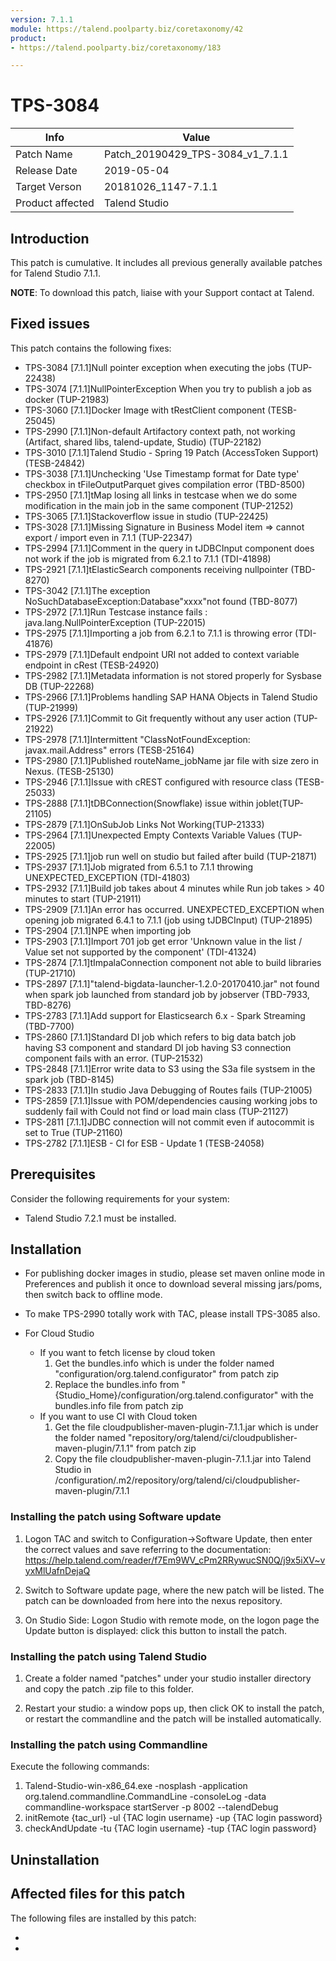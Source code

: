 ```yaml
---
version: 7.1.1
module: https://talend.poolparty.biz/coretaxonomy/42
product:
- https://talend.poolparty.biz/coretaxonomy/183

---
```


# TPS-3084 <!-- mandatory -->

| Info             | Value |
| ---------------- | ---------------- |
| Patch Name       | Patch_20190429_TPS-3084_v1_7.1.1 |
| Release Date     | 2019-05-04 |
| Target Verson    | 20181026_1147-7.1.1 |
| Product affected | Talend Studio |

## Introduction <!-- mandatory -->

This patch is cumulative. It includes all previous generally available patches for Talend Studio 7.1.1.

**NOTE**: To download this patch, liaise with your Support contact at Talend.

## Fixed issues <!-- mandatory -->

This patch contains the following fixes:

- TPS-3084 [7.1.1]Null pointer exception when executing the jobs (TUP-22438)
- TPS-3074 [7.1.1]NullPointerException When you try to publish a job as docker (TUP-21983)
- TPS-3060 [7.1.1]Docker Image with tRestClient component (TESB-25045)
- TPS-2990 [7.1.1]Non-default Artifactory context path, not working (Artifact, shared libs, talend-update, Studio) (TUP-22182)
- TPS-3010 [7.1.1]Talend Studio - Spring 19 Patch (AccessToken Support) (TESB-24842)
- TPS-3038 [7.1.1]Unchecking 'Use Timestamp format for Date type' checkbox in tFileOutputParquet gives compilation error (TBD-8500)
- TPS-2950 [7.1.1]tMap losing all links in testcase when we do some modification in the main job in the same component (TUP-21252)
- TPS-3065 [7.1.1]Stackoverflow issue in studio (TUP-22425)
- TPS-3028 [7.1.1]Missing Signature in Business Model item => cannot export / import even in 7.1.1 (TUP-22347)
- TPS-2994 [7.1.1]Comment in the query in tJDBCInput component does not work if the job is migrated from 6.2.1 to 7.1.1 (TDI-41898)
- TPS-2921 [7.1.1]tElasticSearch components receiving nullpointer (TBD-8270)
- TPS-3042 [7.1.1]The exception NoSuchDatabaseException:Database"xxxx"not found (TBD-8077)
- TPS-2972 [7.1.1]Run Testcase instance fails : java.lang.NullPointerException (TUP-22015)
- TPS-2975 [7.1.1]Importing a job from 6.2.1 to 7.1.1 is throwing error (TDI-41876)
- TPS-2979 [7.1.1]Default endpoint URI not added to context variable endpoint in cRest (TESB-24920)
- TPS-2982 [7.1.1]Metadata information is not stored properly for Sysbase DB (TUP-22268)
- TPS-2966 [7.1.1]Problems handling SAP HANA Objects in Talend Studio (TUP-21999)
- TPS-2926 [7.1.1]Commit to Git frequently without any user action (TUP-21922)
- TPS-2978 [7.1.1]Intermittent "ClassNotFoundException: javax.mail.Address" errors (TESB-25164)
- TPS-2980 [7.1.1]Published routeName_jobName jar file with size zero in Nexus. (TESB-25130)
- TPS-2946 [7.1.1]Issue with cREST configured with resource class (TESB-25033)
- TPS-2888 [7.1.1]tDBConnection(Snowflake) issue within joblet(TUP-21105)
- TPS-2879 [7.1.1]OnSubJob Links Not Working(TUP-21333)
- TPS-2964 [7.1.1]Unexpected Empty Contexts Variable Values (TUP-22005)
- TPS-2925 [7.1.1]job run well on studio but failed after build (TUP-21871)
- TPS-2937 [7.1.1]Job migrated from 6.5.1 to 7.1.1 throwing UNEXPECTED_EXCEPTION (TDI-41803)
- TPS-2932 [7.1.1]Build job takes about 4 minutes while Run job takes > 40 minutes to start (TUP-21911)
- TPS-2909 [7.1.1]An error has occurred. UNEXPECTED_EXCEPTION when opening job migrated 6.4.1 to 7.1.1 (job using tJDBCInput) (TUP-21895)
- TPS-2904 [7.1.1]NPE when importing job
- TPS-2903 [7.1.1]Import 701 job get error 'Unknown value in the list / Value set not supported by the component' (TDI-41324)
- TPS-2874 [7.1.1]tImpalaConnection component not able to build libraries (TUP-21710)
- TPS-2897 [7.1.1]"talend-bigdata-launcher-1.2.0-20170410.jar" not found when spark job launched from standard job by jobserver (TBD-7933, TBD-8276)
- TPS-2783 [7.1.1]Add support for Elasticsearch 6.x - Spark Streaming (TBD-7700)
- TPS-2860 [7.1.1]Standard DI job which refers to big data batch job having S3 component and standard DI job having S3 connection component fails with an error. (TUP-21532)
- TPS-2848 [7.1.1]Error write data to S3 using the S3a file systsem in the spark job (TBD-8145)
- TPS-2833 [7.1.1]In studio Java Debugging of Routes fails (TUP-21005)
- TPS-2859 [7.1.1]Issue with POM/dependencies causing working jobs to suddenly fail with Could not find or load main class (TUP-21127)
- TPS-2811 [7.1.1]JDBC connection will not commit even if autocommit is set to True (TUP-21160)
- TPS-2782 [7.1.1]ESB - CI for ESB - Update 1 (TESB-24058)


## Prerequisites <!-- mandatory -->

Consider the following requirements for your system:

- Talend Studio 7.2.1 must be installed.

## Installation <!-- mandatory -->

- For publishing docker images in studio, please set maven online mode in Preferences and publish it once to download several missing jars/poms, then switch back to offline mode.

- To make TPS-2990 totally work with TAC, please install TPS-3085 also.

- For Cloud Studio
  - If you want to fetch license by cloud token 
    1) Get the bundles.info which is under the folder named "configuration/org.talend.configurator" from patch zip
    2) Replace the bundles.info from "{Studio_Home}/configuration/org.talend.configurator" with the bundles.info file from patch zip
  - If you want to use CI with Cloud token
    1) Get the file cloudpublisher-maven-plugin-7.1.1.jar which is under the folder named "repository/org/talend/ci/cloudpublisher-maven-plugin/7.1.1" from patch zip
    2) Copy the file cloudpublisher-maven-plugin-7.1.1.jar into Talend Studio in /configuration/.m2/repository/org/talend/ci/cloudpublisher-maven-plugin/7.1.1

<!--
- Detailed installation steps for the customer.
- If any files need to be backed up before installation, it should be mentioned in this section.
- Two scenarios need to be considered for the installation:
 1. The customer has not yet installed any patch before => provide instructions for this
 2. The customer had installed one previous cumulative patch => provide instructions for this
-->
### Installing the patch using Software update <!-- if applicable -->

1) Logon TAC and switch to Configuration->Software Update, then enter the correct values and save referring to the documentation: https://help.talend.com/reader/f7Em9WV_cPm2RRywucSN0Q/j9x5iXV~vyxMlUafnDejaQ

2) Switch to Software update page, where the new patch will be listed. The patch can be downloaded from here into the nexus repository.

3) On Studio Side: Logon Studio with remote mode, on the logon page the Update button is displayed: click this button to install the patch.

### Installing the patch using Talend Studio <!-- if applicable -->

1) Create a folder named "patches" under your studio installer directory and copy the patch .zip file to this folder.

2) Restart your studio: a window pops up, then click OK to install the patch, or restart the commandline and the patch will be installed automatically.

### Installing the patch using Commandline <!-- if applicable -->

Execute the following commands:

1. Talend-Studio-win-x86_64.exe -nosplash -application org.talend.commandline.CommandLine -consoleLog -data commandline-workspace startServer -p 8002 --talendDebug
2. initRemote {tac_url} -ul {TAC login username} -up {TAC login password}
3. checkAndUpdate -tu {TAC login username} -tup {TAC login password}

## Uninstallation <!-- if applicable -->

<!--
Detailed instructions to uninstall the patch

In case this patch cannot be uninstalled, it is your responsability to define the backup procedures for your organization before installing.

-->

## Affected files for this patch <!-- if applicable -->

The following files are installed by this patch:

- <File-1>  
- <File-2>
